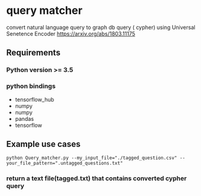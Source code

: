 # query matcher 
convert natural language query to graph db query ( cypher) using  Universal Senetence Encoder https://arxiv.org/abs/1803.11175




## Requirements 

### Python version >= 3.5

### python bindings 
* tensorflow_hub
* numpy
* numpy
* pandas
* tensorflow



## Example use cases
    python Query_matcher.py --my_input_file="./tagged_question.csv" --your_file_pattern=".untagged_questions.txt"

### return a text file(tagged.txt) that contains converted cypher query 


